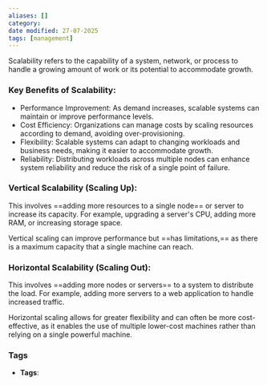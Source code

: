 ```yaml
---
aliases: []
category:
date modified: 27-07-2025
tags: [management]
---
```

Scalability refers to the capability of a system, network, or process to handle a growing amount of work or its potential to accommodate growth.

### Key Benefits of Scalability:

- Performance Improvement: As demand increases, scalable systems can maintain or improve performance levels.
- Cost Efficiency: Organizations can manage costs by scaling resources according to demand, avoiding over-provisioning.
- Flexibility: Scalable systems can adapt to changing workloads and business needs, making it easier to accommodate growth.
- Reliability: Distributing workloads across multiple nodes can enhance system reliability and reduce the risk of a single point of failure.

### Vertical Scalability (Scaling Up):

This involves ==adding more resources to a single node== or server to increase its capacity. For example, upgrading a server's CPU, adding more RAM, or increasing storage space. 

Vertical scaling can improve performance but ==has limitations,== as there is a maximum capacity that a single machine can reach.

### Horizontal Scalability (Scaling Out):

This involves ==adding more nodes or servers== to a system to distribute the load. For example, adding more servers to a web application to handle increased traffic. 

Horizontal scaling allows for greater flexibility and can often be more cost-effective, as it enables the use of multiple lower-cost machines rather than relying on a single powerful machine.

### Tags
- **Tags**: